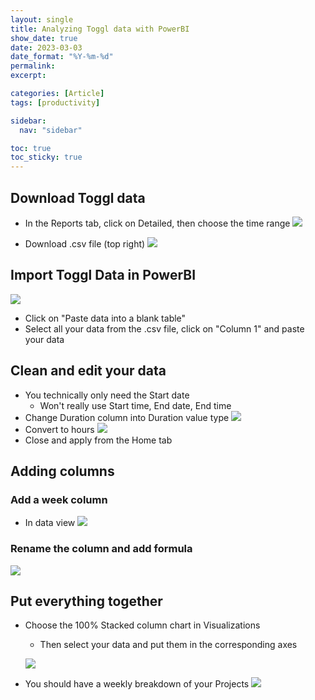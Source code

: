 ```yaml
---
layout: single
title: Analyzing Toggl data with PowerBI
show_date: true
date: 2023-03-03
date_format: "%Y-%m-%d"
permalink:
excerpt:

categories: [Article]
tags: [productivity]

sidebar:
  nav: "sidebar"

toc: true
toc_sticky: true
---
```

## Download Toggl data
- In the Reports tab, click on Detailed, then choose the time range
![](https://i.imgur.com/hvdYSKg.png)

- Download .csv file (top right)
![](https://i.imgur.com/UovXqGO.png)

## Import Toggl Data in PowerBI
![](https://i.imgur.com/noDxhzF.png)
- Click on "Paste data into a blank table"
- Select all your data from the .csv file, click on "Column 1" and paste your data

## Clean and edit your data
- You technically only need the Start date
	- Won't really use Start time, End date, End time
- Change Duration column into Duration value type
![](https://i.imgur.com/xa7xKvZ.png)
- Convert to hours
![](https://i.imgur.com/2PTdPE2.png)
- Close and apply from the Home tab

## Adding columns
### Add a week column
- In data view
![](https://i.imgur.com/eiS6UUS.png)
### Rename the column and add formula
![](https://i.imgur.com/Ra4lEwC.png)

## Put everything together
- Choose the 100% Stacked column chart in Visualizations
	- Then select your data and put them in the corresponding axes

	![](https://i.imgur.com/21dFZtj.png)

- You should have a weekly breakdown of your Projects
![](https://i.imgur.com/KjjlfWW.png)

